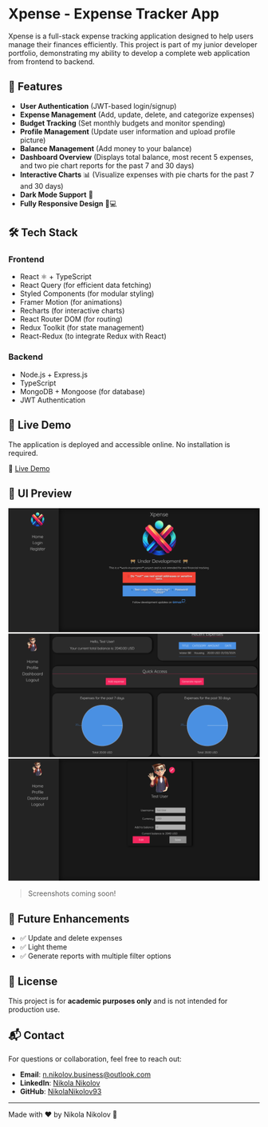 # Xpense - Expense Tracker App

Xpense is a full-stack expense tracking application designed to help users manage their finances efficiently. This project is part of my junior developer portfolio, demonstrating my ability to develop a complete web application from frontend to backend.

## 🚀 Features

- **User Authentication** (JWT-based login/signup)
- **Expense Management** (Add, update, delete, and categorize expenses)
- **Budget Tracking** (Set monthly budgets and monitor spending)
- **Profile Management** (Update user information and upload profile picture)
- **Balance Management** (Add money to your balance)
- **Dashboard Overview** (Displays total balance, most recent 5 expenses, and two pie chart reports for the past 7 and 30 days)
- **Interactive Charts** 📊 (Visualize expenses with pie charts for the past 7 and 30 days)
- **Dark Mode Support** 🌙
- **Fully Responsive Design** 📱💻

## 🛠 Tech Stack

### Frontend

- React ⚛️ + TypeScript
- React Query (for efficient data fetching)
- Styled Components (for modular styling)
- Framer Motion (for animations)
- Recharts (for interactive charts)
- React Router DOM (for routing)
- Redux Toolkit (for state management)
- React-Redux (to integrate Redux with React)

### Backend

- Node.js + Express.js
- TypeScript
- MongoDB + Mongoose (for database)
- JWT Authentication

## 🚀 Live Demo

The application is deployed and accessible online. No installation is required.

🔗 [Live Demo](https://xpense-blue.vercel.app/)

## 🎨 UI Preview

![Screenshot of HomePage](client/src/assets/home-page.png)
![Screenshot of Dashboard](client/src/assets/dashboard-page.png)
![Screenshot of Profile](client/src/assets/profile-page.png)

> Screenshots coming soon!

## 📌 Future Enhancements

- ✅ Update and delete expenses
- ✅ Light theme
- ✅ Generate reports with multiple filter options

## 📝 License

This project is for **academic purposes only** and is not intended for production use.

## 📬 Contact

For questions or collaboration, feel free to reach out:

- **Email**: n.nikolov.business@outlook.com
- **LinkedIn**: [Nikola Nikolov](www.linkedin.com/in/nikola-nikolov-a53b2925a)
- **GitHub**: [NikolaNikolov93](https://github.com/NikolaNikolov93)

---

Made with ❤️ by Nikola Nikolov 🚀
